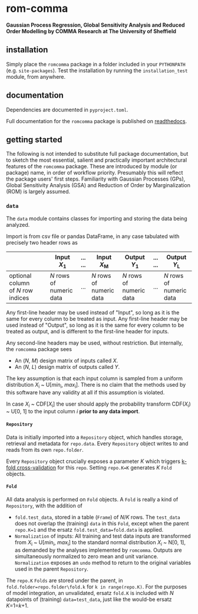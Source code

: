 # rom-comma

**Gaussian Process Regression, Global Sensitivity Analysis and Reduced Order Modelling by COMMA Research at The University of Sheffield**

## installation
Simply place the `romcomma` package in a folder included in your `PYTHONPATH` (e.g. `site-packages`). 
Test the installation by running the `installation_test` module, from anywhere.

## documentation
Dependencies are documented in `pyproject.toml`.

Full documentation for the `romcomma` package is published on [readthedocs](https://rom-comma.readthedocs.io/en/latest/).

## getting started
The following is not intended to substitute full package documentation, but to sketch the most essential, salient and practically important architectural 
features of the `romcomma` package. These are introduced by module (or package) name, in order of workflow priority. 
Presumably this will reflect the package users' first steps. Familiarity with Gaussian Processes (GPs), Global Sensitivity Analysis (GSA) and 
Reduction of Order by Marginalization (ROM) is largely assumed.

### `data`
The `data` module contains classes for importing and storing the data being analyzed.

Import is from csv file or pandas DataFrame, in any case tabulated with precisely two header rows as

| | Input <br /> _X_<sub>1</sub> | ... <br /> ... | Input <br /> _X_<sub>M</sub> | Output <br /> _Y_<sub>1</sub> | ... <br /> ... | Output <br /> _Y_<sub>L</sub> |
|---| ----- | --- | ----- | ------ | --- | ------ |
| optional column <br /> of _N_ row indices | _N_ rows of <br /> numeric <br /> data |...| _N_ rows of <br /> numeric <br /> data | _N_ rows of <br /> numeric <br /> data |...| _N_ rows of <br /> numeric <br/> data |

Any first-line header may be used instead of "Input", so long as it is the same for every column to be treated as input.
Any first-line header may be used instead of "Output", so long as it is the same for every column to be treated as output, 
and is different to the first-line header for inputs.

Any second-line headers may be used, without restriction. But internally, the `romcomma` package sees
* An (_N_, _M_)  design matrix of inputs called _X_.
* An (_N_, _L_)  design matrix of outputs called _Y_.

The key assumption is that each input column is sampled from a uniform distribution _X_<sub>i</sub> ~ U[_min_<sub>i</sub>, _max_<sub>i</sub>].
There is no claim that the methods used by this software have any validity at all if this assumption is violated. 

In case _X_<sub>_i_</sub> ~ CDF[_X_<sub>i</sub>] the user should apply the probability transform CDF(_X_<sub>i</sub>) ~ U[0, 1] to the input column _i_ 
__prior to any data import__.

#### `Repository`
Data is initially imported into a `Repository` object, which handles storage, retrieval and metadata for `repo.data`.
Every `Repository` object writes to and reads from its own `repo.folder`.

Every `Repository` object crucially exposes a parameter _K_ which triggers 
[k-fold cross-validation](https://en.wikipedia.org/wiki/Cross-validation_(statistics)#k-fold_cross-validation) for this `repo`.
Setting `repo.K=K` generates _K_ `Fold` objects.

#### `Fold`
All data analysis is performed on `Fold` objects. A `Fold` is really a kind of `Repository`, with the addition of
* `fold.test_data`, stored in a table (`Frame`) of _N_/_K_ rows. 
The `test_data` does not overlap the (training) `data` in this `Fold`, except when the parent `repo.K=1` and the ersatz `fold.test_data=fold.data` is applied.
* `Normalization` of inputs: All training and test data inputs are transformed from _X_<sub>i</sub> ~ U[_min_<sub>i</sub>, _max_<sub>i</sub>] 
to the standard normal distribution _X_<sub>_i_</sub> ~ N[0, 1], as demanded by the analyses implemented by `romcomma`.
Outputs are simultaneously normalized to zero mean and unit variance.
`Normalization` exposes an `undo` method to return to the original variables used in the parent `Repository`.

The `repo.K` `Folds` are stored under the parent, in `fold.folder=repo.folder\fold.k` for `k in range(repo.K)`. 
For the purposes of model integration, an unvalidated, ersatz `fold.K` is included with _N_ datapoints of (training) `data=test_data`, 
just like the would-be ersatz _K_=1=_k_+1.

